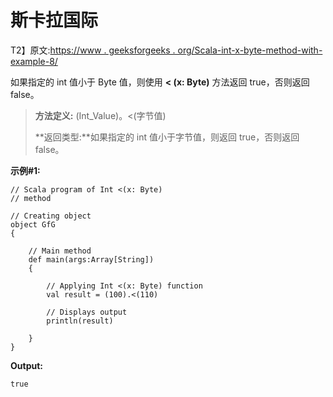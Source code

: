 # 斯卡拉国际

T2】原文:[https://www . geeksforgeeks . org/Scala-int-x-byte-method-with-example-8/](https://www.geeksforgeeks.org/scala-int-x-byte-method-with-example-8/)

如果指定的 int 值小于 Byte 值，则使用 **< (x: Byte)** 方法返回 true，否则返回 false。

> **方法定义:** (Int_Value)。<(字节值)
> 
> **返回类型:**如果指定的 int 值小于字节值，则返回 true，否则返回 false。

**示例#1:**

```
// Scala program of Int <(x: Byte)
// method

// Creating object
object GfG
{ 

    // Main method
    def main(args:Array[String])
    {

        // Applying Int <(x: Byte) function
        val result = (100).<(110)

        // Displays output
        println(result)

    }
} 
```

**Output:**

```
true

```